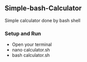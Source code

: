 ## Simple-bash-Calculator
Simple calculator done by bash shell
### Setup and Run
- Open your terminal
- nano calculator.sh
- bash calculator.sh
